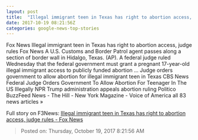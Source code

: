 ```yaml
---
layout: post
title:  "Illegal immigrant teen in Texas has right to abortion access, judge rules - Fox News"
date: 2017-10-19 08:21:56Z
categories: google-news-top-stories
---
```


Fox News Illegal immigrant teen in Texas has right to abortion access, judge rules Fox News A U.S. Customs and Border Patrol agent passes along a section of border wall in Hidalgo, Texas. (AP). A federal judge ruled Wednesday that the federal government must grant a pregnant 17-year-old illegal immigrant access to publicly funded abortion ... Judge orders government to allow abortion for illegal immigrant teen in Texas CBS News Federal Judge Orders Government To Allow Abortion For Teenager In The US Illegally NPR Trump administration appeals abortion ruling Politico BuzzFeed News - The Hill - New York Magazine - Voice of America all 83 news articles »


Full story on F3News: [Illegal immigrant teen in Texas has right to abortion access, judge rules - Fox News](http://www.f3nws.com/n/AftZUJ)

> Posted on: Thursday, October 19, 2017 8:21:56 AM
